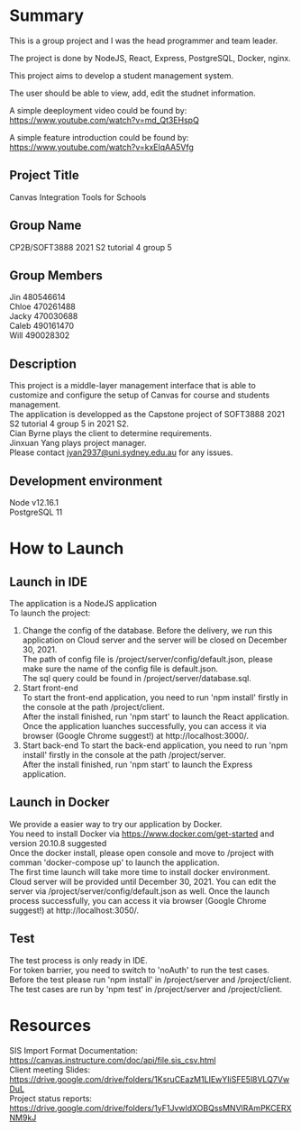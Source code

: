 # Summary
This is a group project and I was the head programmer and team leader.

The project is done by NodeJS, React, Express, PostgreSQL, Docker, nginx.

This project aims to develop a student management system.

The user should be able to view, add, edit the studnet information.

A simple deeployment video could be found by: https://www.youtube.com/watch?v=md_Qt3EHspQ

A simple feature introduction could be found by: https://www.youtube.com/watch?v=kxElqAA5Vfg

## Project Title
Canvas Integration Tools for Schools
## Group Name
CP2B/SOFT3888 2021 S2 tutorial 4 group 5
## Group Members
Jin 480546614  
Chloe 470261488  
Jacky 470030688  
Caleb 490161470  
Will 490028302  
## Description
This project is a middle-layer management interface that is able to customize and configure the setup of Canvas for course and students management.  
The application is developped as the Capstone project of SOFT3888 2021 S2 tutorial 4 group 5 in 2021 S2.  
Cian Byrne plays the client to determine requirements.  
Jinxuan Yang plays project manager.  
Please contact jyan2937@uni.sydney.edu.au for any issues.
## Development environment
Node v12.16.1  
PostgreSQL 11
# How to Launch
## Launch in IDE
The application is a NodeJS application  
To launch the project:  
1. Change the config of the database. Before the delivery, we run this application on Cloud server and the server will be closed on December 30, 2021.  
   The path of config file is /project/server/config/default.json, please make sure the name of the config file is default.json.  
   The sql query could be found in /project/server/database.sql.  
2. Start front-end  
   To start the front-end application, you need to run 'npm install' firstly in the console at the path /project/client.  
   After the install finished, run 'npm start' to launch the React application.  
   Once the application luanches successfully, you can access it via browser (Google Chrome suggest!) at http://localhost:3000/.
3. Start back-end
   To start the back-end application, you need to run 'npm install' firstly in the console at the path /project/server.  
   After the install finished, run 'npm start' to launch the Express application.  
## Launch in Docker
We provide a easier way to try our application by Docker.  
You need to install Docker via https://www.docker.com/get-started and version 20.10.8 suggested  
Once the docker install, please open console and move to /project with comman 'docker-compose up' to launch the application.  
The first time launch will take more time to install docker environment.  
Cloud server will be provided until December 30, 2021. You can edit the server via /project/server/config/default.json as well.
Once the launch process successfully, you can access it via browser (Google Chrome suggest!) at http://localhost:3050/.
## Test
The test process is only ready in IDE.  
For token barrier, you need to switch to 'noAuth' to run the test cases.  
Before the test please run 'npm install' in /project/server and /project/client.
The test cases are run by 'npm test' in /project/server and /project/client.

# Resources
SIS Import Format Documentation: https://canvas.instructure.com/doc/api/file.sis_csv.html  
Client meeting Slides: https://drive.google.com/drive/folders/1KsruCEazM1LIEwYIiSFE5l8VLQ7VwDuL  
Project status reports: https://drive.google.com/drive/folders/1yF1JvwldXOBQssMNVlRAmPKCERXNM9kJ  
